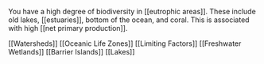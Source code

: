 You have a high degree of biodiversity in [[eutrophic areas]]. These include old lakes, [[estuaries]], bottom of the ocean, and coral. This is associated with high [[net primary production]].

[[Watersheds]]
[[Oceanic Life Zones]]
[[Limiting Factors]]
[[Freshwater Wetlands]]
[[Barrier Islands]]
[[Lakes]]